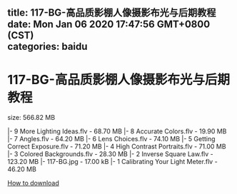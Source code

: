 
title: 117-BG-高品质影棚人像摄影布光与后期教程
date: Mon Jan 06 2020 17:47:56 GMT+0800 (CST)    
categories: baidu
---

# 117-BG-高品质影棚人像摄影布光与后期教程
size: 566.82 MB
 
 
|- 9 More Lighting Ideas.flv - 68.70 MB
|- 8 Accurate Colors.flv - 19.90 MB
|- 7 Angles.flv - 64.20 MB
|- 6 Lens Choices.flv - 74.10 MB
|- 5 Getting Correct Exposure.flv - 71.20 MB
|- 4 High Contrast Portraits.flv - 71.00 MB
|- 3 Colored Backgrounds.flv - 28.30 MB
|- 2 Inverse Square Law.flv - 123.20 MB
|- 117-BG.jpg - 17.00 kB
|- 1 Calibrating Your Light Meter.flv - 46.20 MB

[How to download](https://bpcam.bemobtrk.com/go/2ceec3aa-1ca2-46d6-b9ff-aaa5c184517c?jno=1205)